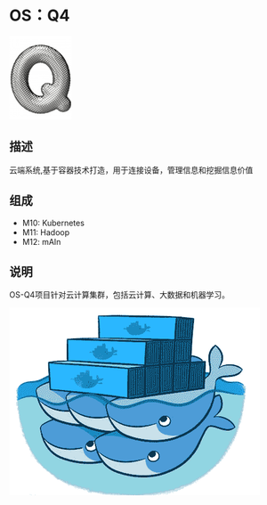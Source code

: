 ﻿# OS：Q4

[![sites](docs/Q.png)](http://qitas.cn)

## 描述

云端系统,基于容器技术打造，用于连接设备，管理信息和挖掘信息价值

## 组成

- M10: Kubernetes
- M11: Hadoop
- M12: mAIn

## 说明

OS-Q4项目针对云计算集群，包括云计算、大数据和机器学习。

![Q4 Logo](docs/Q4.png)